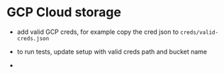 # GCP Cloud storage

- add valid GCP creds, for example copy the cred json to `creds/valid-creds.json`
- to run tests, update setup with valid creds path and bucket name

- 
